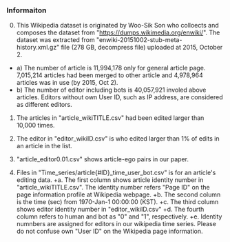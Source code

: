 ### Informaiton ###
0. This Wikipedia dataset is originated by Woo-Sik Son who colloects and composes the dataset from "https://dumps.wikimedia.org/enwiki/".
The dataset was extracted from "enwiki-20151002-stub-meta-history.xml.gz" file (278 GB, decompress file) uploaded at 2015, October 2.
+ a) The number of article is 11,994,178 only for general article page.
7,015,214 articles had been merged to other article and 4,978,964 articles was in use (by 2015, Oct 2).
+ b) The number of editor including bots is 40,057,921 involed above articles.
Editors without own User ID, such as IP address, are considered as different editors.

1. The articles in "article_wikiTITLE.csv" had been edited larger than 10,000 times.

2. The editor in "editor_wikiID.csv" is who edited larger than 1% of edits in an article in the list.

3. "article_editor0.01.csv" shows article-ego pairs in our paper.

4. Files in "Time_series/article{\#ID}_time_user_bot.csv" is for an article's editing data.
+a. The first column shows article identity number in "article_wikiTITLE.csv". The identity number refers "Page ID" on the page information profile at Wikipedia webpage.
+b. The second column is the time (sec) from 1970-Jan-1 00:00:00 (KST). 
+c. The third column shows editor identity number in "editor_wikiID.csv"
+d. The fourth column refers to human and bot as "0" and "1", respectively.
+e. Identity numnbers are assigned for editors in our wikipedia time series. Please do not confuse own "User ID" on the Wikipedia page information.
